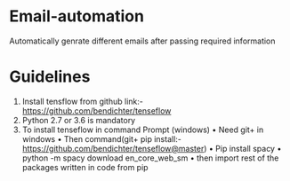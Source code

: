 # Email-automation
Automatically genrate different emails after passing required information
# Guidelines
1.	Install tensflow from github link:- https://github.com/bendichter/tenseflow
2.	Python 2.7 or 3.6 is mandatory
3.	To install tenseflow in command Prompt (windows)
  •	Need git+ in windows
  •	Then command(git+ pip install:- https://github.com/bendichter/tenseflow@master)
  •	 Pip install spacy
  •	python -m spacy download en_core_web_sm
  •	then import rest of the packages written in code from pip
